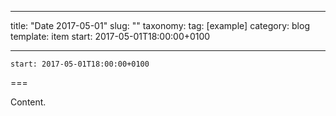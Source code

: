 
---
title: "Date 2017-05-01"
slug: ""
taxonomy:
tag: [example]
category: blog
template: item
start: 2017-05-01T18:00:00+0100

---

``start: 2017-05-01T18:00:00+0100``

===

Content.
